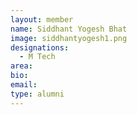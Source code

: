 ```yaml
---
layout: member
name: Siddhant Yogesh Bhat 
image: siddhantyogesh1.png
designations: 
  - M Tech
area:
bio:
email:
type: alumni
---
```

